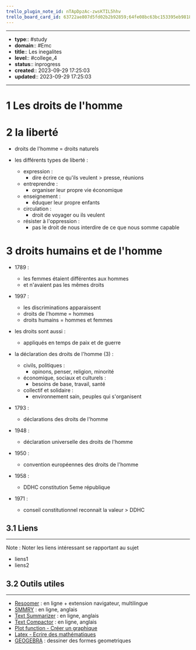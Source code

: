 ```yaml
---
trello_plugin_note_id: nTApDpzAc-zwsKTIL5hhv
trello_board_card_id: 63722ae807d5fd02b2b92859;64fe08bc63bc153395eb9818
---
```




---
- **type**:: #study
- **domain**:: #Emc
- **title**:: Les inegalites
- **level**:: #college_4
- **status**:: inprogress
- **created**:: 2023-09-29 17:25:03
- **updated**:: 2023-09-29 17:25:03
---

# 1	Les droits de l'homme 


# 2	la liberté

-  droits de l'homme = droits naturels

- les différents types de liberté :
	- expression : 
		- dire écrire ce qu'ils veulent > presse, réunions 
	- entreprendre :
		- organiser leur propre vie économique
	- enseignement :
		- éduquer leur propre enfants 
	- circulation :
		- droit de voyager ou ils veulent
	- résister à l'oppression :
		-  pas le droit de nous interdire de ce que nous somme capable

# 3	droits humains et de l'homme

- 1789 :
	- les femmes étaient différentes aux hommes
	- et n'avaient pas les mêmes droits
- 1997 :
	- les discriminations apparaissent
	- droits de l'homme = hommes
	- droits humains = hommes et femmes

- les droits sont aussi :
	- appliqués en temps de paix et de guerre

- la déclaration des droits de l'homme (3) :
	- civils, politiques :
		- opinons, penser, religion, minorité
	- économique, sociaux et culturels :
		- besoins de base, travail, santé
	- collectif et solidaire :
		- environnement sain, peuples qui s'organisent

- 1793 :
	- déclarations des droits de l'homme
- 1948 :
	- déclaration universelle des droits de l'homme
- 1950 :
	- convention européennes des droits de l'homme
- 1958 :
	- DDHC constitution 5eme république
- 1971 :
	- conseil constitutionnel reconnait la valeur > DDHC




## 3.1	Liens
---

Note :  Noter les liens intéressant se rapportant au sujet

- liens1
- liens2



## 3.2	Outils utiles
---

-   [Resoomer](https://resoomer.com/fr) : en ligne + extension navigateur, multilingue
-   [SMMRY](https://smmry.com/) : en ligne, anglais
-   [Text Summarizer](http://textsummarization.net/text-summarizer) : en ligne, anglais
-   [Text Compactor](https://www.textcompactor.com/) : en ligne, anglais
- [Plot function - Créer un graphique](https://github.com/leonhma/obsidian-functionplot)
- [Latex - Ecrire des mathématiques](https://fr.wikibooks.org/wiki/LaTeX/%C3%89crire_des_math%C3%A9matiques)
- [GEOGEBRA](https://www.geogebra.org/geometry?lang=fr) : dessiner des formes geometriques 
